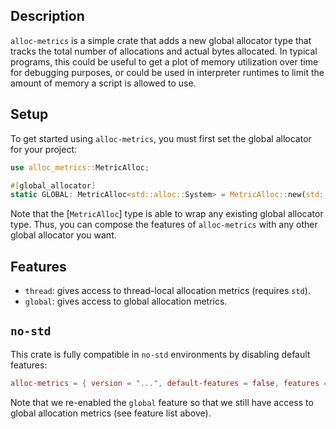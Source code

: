 ## Description

`alloc-metrics` is a simple crate that adds a new global allocator type that tracks the total number of allocations and actual bytes allocated.
In typical programs, this could be useful to get a plot of memory utilization over time for debugging purposes,
or could be used in interpreter runtimes to limit the amount of memory a script is allowed to use.

## Setup

To get started using `alloc-metrics`, you must first set the global allocator for your project:

```rust
use alloc_metrics::MetricAlloc;

#[global_allocator]
static GLOBAL: MetricAlloc<std::alloc::System> = MetricAlloc::new(std::alloc::System);
```

Note that the [`MetricAlloc`] type is able to wrap any existing global allocator type.
Thus, you can compose the features of `alloc-metrics` with any other global allocator you want.

## Features

- `thread`: gives access to thread-local allocation metrics (requires `std`).
- `global`: gives access to global allocation metrics.

## `no-std`

This crate is fully compatible in `no-std` environments by disabling default features:

```toml
alloc-metrics = { version = "...", default-features = false, features = ["global"] }
```

Note that we re-enabled the `global` feature so that we still have access to global allocation metrics (see feature list above).
